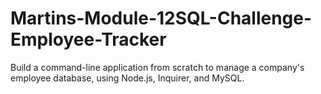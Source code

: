 # Martins-Module-12SQL-Challenge-Employee-Tracker
Build a command-line application from scratch to manage a company's employee database, using Node.js, Inquirer, and MySQL.
